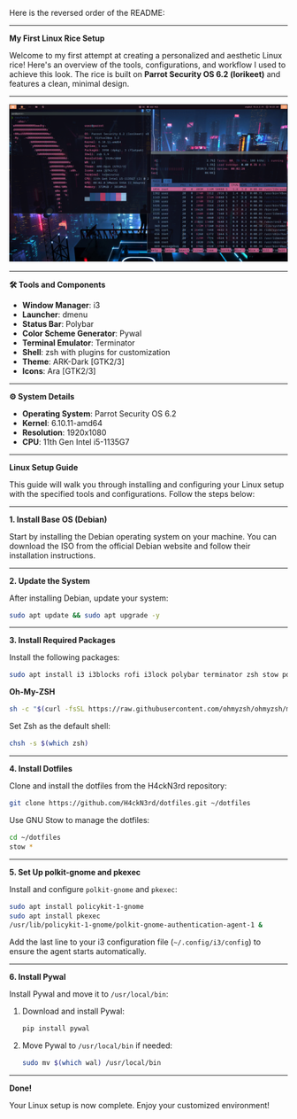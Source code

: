 Here is the reversed order of the README:

---

**My First Linux Rice Setup**

Welcome to my first attempt at creating a personalized and aesthetic Linux rice! Here's an overview of the tools, configurations, and workflow I used to achieve this look. The rice is built on **Parrot Security OS 6.2 (lorikeet)** and features a clean, minimal design.

---

![image](https://github.com/H4ckN3rd/Dotfiles/blob/master/screenshot/ss1.png)

---

**🛠️ Tools and Components**

- **Window Manager**: i3
- **Launcher**: dmenu
- **Status Bar**: Polybar
- **Color Scheme Generator**: Pywal
- **Terminal Emulator**: Terminator
- **Shell**: zsh with plugins for customization
- **Theme**: ARK-Dark [GTK2/3]
- **Icons**: Ara [GTK2/3]

---

**⚙️ System Details**

- **Operating System**: Parrot Security OS 6.2
- **Kernel**: 6.10.11-amd64
- **Resolution**: 1920x1080
- **CPU**: 11th Gen Intel i5-1135G7

---

**Linux Setup Guide**

This guide will walk you through installing and configuring your Linux setup with the specified tools and configurations. Follow the steps below:

---

**1. Install Base OS (Debian)**

Start by installing the Debian operating system on your machine. You can download the ISO from the official Debian website and follow their installation instructions.

---

**2. Update the System**

After installing Debian, update your system:

```bash
sudo apt update && sudo apt upgrade -y
```

---

**3. Install Required Packages**

Install the following packages:

```bash
sudo apt install i3 i3blocks rofi i3lock polybar terminator zsh stow polkit-gnome pkexec -y
```

**Oh-My-ZSH**

```bash
sh -c "$(curl -fsSL https://raw.githubusercontent.com/ohmyzsh/ohmyzsh/master/tools/install.sh)"
```

Set Zsh as the default shell:

```bash
chsh -s $(which zsh)
```

---

**4. Install Dotfiles**

Clone and install the dotfiles from the H4ckN3rd repository:

```bash
git clone https://github.com/H4ckN3rd/dotfiles.git ~/dotfiles
```

Use GNU Stow to manage the dotfiles:

```bash
cd ~/dotfiles
stow *
```

---

**5. Set Up polkit-gnome and pkexec**

Install and configure `polkit-gnome` and `pkexec`:

```bash
sudo apt install policykit-1-gnome
sudo apt install pkexec
/usr/lib/policykit-1-gnome/polkit-gnome-authentication-agent-1 &
```

Add the last line to your i3 configuration file (`~/.config/i3/config`) to ensure the agent starts automatically.

---

**6. Install Pywal**

Install Pywal and move it to `/usr/local/bin`:

1. Download and install Pywal:

   ```bash
   pip install pywal
   ```

2. Move Pywal to `/usr/local/bin` if needed:

   ```bash
   sudo mv $(which wal) /usr/local/bin
   ```

---

**Done!**

Your Linux setup is now complete. Enjoy your customized environment!
